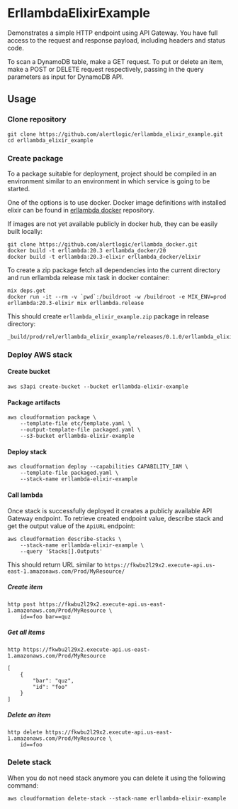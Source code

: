 # ErllambdaElixirExample

Demonstrates a simple HTTP endpoint using API Gateway. You have full
access to the request and response payload, including headers and
status code.

To scan a DynamoDB table, make a GET request.
To put or delete an item, make a POST or DELETE request respectively,
passing in the query parameters as input for DynamoDB API.

## Usage

### Clone repository

    git clone https://github.com/alertlogic/erllambda_elixir_example.git
    cd erllambda_elixir_example

### Create package

To a package suitable for deployment, project should be compiled in an environment similar to an environment in which service is going to be started.

One of the options is to use docker. Docker image definitions with installed elixir can be found in [erllambda docker](https://github.com/alertlogic/erllambda_docker) repository.

If images are not yet available publicly in docker hub, they can be easily built locally:

    git clone https://github.com/alertlogic/erllambda_docker.git
    docker build -t erllambda:20.3 erllambda_docker/20
    docker build -t erllambda:20.3-elixir erllambda_docker/elixir

To create a zip package fetch all dependencies into the current directory and run erllambda release mix task in docker container:

    mix deps.get
    docker run -it --rm -v `pwd`:/buildroot -w /buildroot -e MIX_ENV=prod erllambda:20.3-elixir mix erllambda.release

This should create `erllambda_elixir_example.zip` package in release directory:

    _build/prod/rel/erllambda_elixir_example/releases/0.1.0/erllambda_elixir_example.zip

### Deploy AWS stack

#### Create bucket

    aws s3api create-bucket --bucket erllambda-elixir-example

#### Package artifacts

    aws cloudformation package \
        --template-file etc/template.yaml \
        --output-template-file packaged.yaml \
        --s3-bucket erllambda-elixir-example

#### Deploy stack

    aws cloudformation deploy --capabilities CAPABILITY_IAM \
        --template-file packaged.yaml \
        --stack-name erllambda-elixir-example


#### Call lambda

Once stack is successfully deployed it creates a publicly available API Gateway endpoint. To retrieve created endpoint value, describe stack and get the output value of the `ApiURL` endpoint:

    aws cloudformation describe-stacks \
        --stack-name erllambda-elixir-example \
        --query 'Stacks[].Outputs'

This should return URL similar to `https://fkwbu2l29x2.execute-api.us-east-1.amazonaws.com/Prod/MyResource/`


##### Create item

    http post https://fkwbu2l29x2.execute-api.us-east-1.amazonaws.com/Prod/MyResource \
        id==foo bar==quz

##### Get all items

    http https://fkwbu2l29x2.execute-api.us-east-1.amazonaws.com/Prod/MyResource

    [
        {
            "bar": "quz",
            "id": "foo"
        }
    ]

##### Delete an item

    http delete https://fkwbu2l29x2.execute-api.us-east-1.amazonaws.com/Prod/MyResource \
        id==foo


### Delete stack

When you do not need stack anymore you can delete it using the following command:

    aws cloudformation delete-stack --stack-name erllambda-elixir-example
